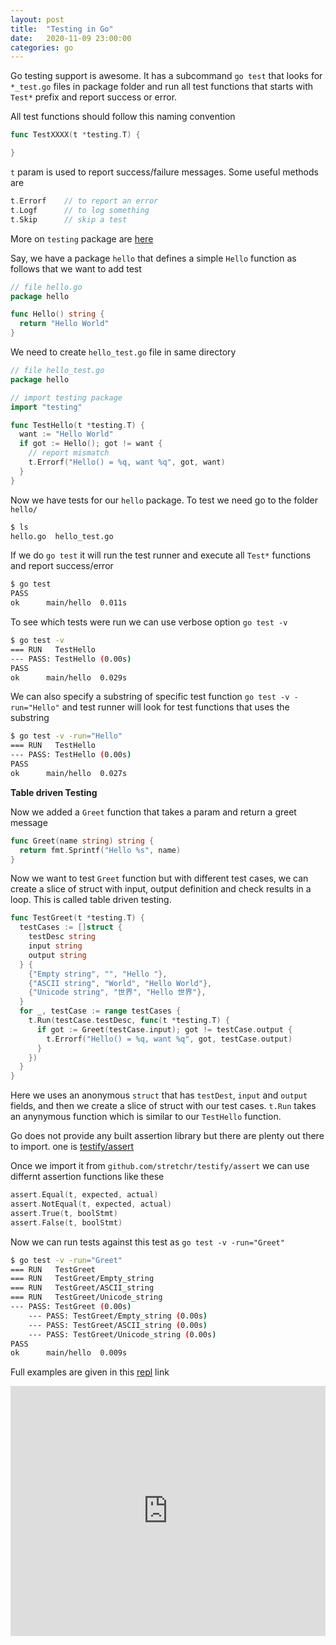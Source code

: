 ```yaml
---
layout: post
title:  "Testing in Go"
date:   2020-11-09 23:00:00
categories: go
---
```

Go testing support is awesome. It has a subcommand `go test` that looks for `*_test.go` files in package folder and run all test functions that starts with `Test*` prefix and report success or error.

All test functions should follow this naming convention

```go
func TestXXXX(t *testing.T) {

}
```

`t` param is used to report success/failure messages. Some useful methods are
```go
t.Errorf    // to report an error
t.Logf      // to log something
t.Skip      // skip a test
```
More on `testing` package are [here](https://golang.org/pkg/testing/)

Say, we have a package `hello` that defines a simple `Hello` function as follows that we want to add test
```go
// file hello.go
package hello

func Hello() string {
  return "Hello World"
}
```
We need to create `hello_test.go` file in same directory 
```go
// file hello_test.go
package hello

// import testing package
import "testing"

func TestHello(t *testing.T) {
  want := "Hello World"
  if got := Hello(); got != want {
    // report mismatch
    t.Errorf("Hello() = %q, want %q", got, want)
  }
}
```
Now we have tests for our `hello` package. To test we need go to the folder `hello/`
```sh
$ ls
hello.go  hello_test.go
```
If we do `go test` it will run the test runner and execute all `Test*` functions and report success/error
```sh
$ go test
PASS
ok      main/hello  0.011s
```
To see which tests were run we can use verbose option `go test -v`
```sh
$ go test -v
=== RUN   TestHello
--- PASS: TestHello (0.00s)
PASS
ok      main/hello  0.029s
```
We can also specify a substring of specific test function `go test -v -run="Hello"` and test runner will look for test functions that uses the substring
```sh
$ go test -v -run="Hello"
=== RUN   TestHello
--- PASS: TestHello (0.00s)
PASS
ok      main/hello  0.027s
```

__Table driven Testing__

Now we added a `Greet` function that takes a param and return a greet message
```go
func Greet(name string) string {
  return fmt.Sprintf("Hello %s", name)
}
```
Now we want to test `Greet` function but with different test cases, we can create a slice of struct with input, output definition and check results in a loop. This is called table driven testing.
```go
func TestGreet(t *testing.T) {
  testCases := []struct {
    testDesc string
    input string
    output string
  } {
    {"Empty string", "", "Hello "},
    {"ASCII string", "World", "Hello World"},
    {"Unicode string", "世界", "Hello 世界"},
  }
  for _, testCase := range testCases {
    t.Run(testCase.testDesc, func(t *testing.T) {
      if got := Greet(testCase.input); got != testCase.output {
        t.Errorf("Hello() = %q, want %q", got, testCase.output)
      }
    })
  }
}
```
Here we uses an anonymous `struct` that has `testDest`, `input` and `output` fields, and then we create a slice of struct with our test cases.
`t.Run` takes an anynymous function which is similar to our `TestHello` function.

Go does not provide any built assertion library but there are plenty out there to import. one is [testify/assert](https://pkg.go.dev/github.com/stretchr/testify@v1.6.1/assert)

Once we import it from `github.com/stretchr/testify/assert` we can use differnt assertion functions like these 
```go
assert.Equal(t, expected, actual)
assert.NotEqual(t, expected, actual)
assert.True(t, boolStmt)
assert.False(t, boolStmt)
```

Now we can run tests against this test as `go test -v -run="Greet"`
```sh
$ go test -v -run="Greet"
=== RUN   TestGreet
=== RUN   TestGreet/Empty_string
=== RUN   TestGreet/ASCII_string
=== RUN   TestGreet/Unicode_string
--- PASS: TestGreet (0.00s)
    --- PASS: TestGreet/Empty_string (0.00s)
    --- PASS: TestGreet/ASCII_string (0.00s)
    --- PASS: TestGreet/Unicode_string (0.00s)
PASS
ok      main/hello  0.009s
```

Full examples are given in this [repl](https://repl.it/@ShaikhulIslam/testingingo#main.go) link

<iframe height="400px" width="100%" src="https://repl.it/@ShaikhulIslam/testingingo?lite=true" scrolling="no" frameborder="no" allowtransparency="true" allowfullscreen="true" sandbox="allow-forms allow-pointer-lock allow-popups allow-same-origin allow-scripts allow-modals"></iframe>